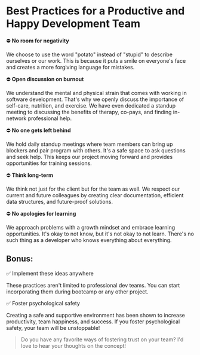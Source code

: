 # Best Practices for a Productive and Happy Development Team

⛔️ **No room for negativity**

We choose to use the word "potato" instead of "stupid" to describe ourselves or our work. This is because it puts a smile on everyone's face and creates a more forgiving language for mistakes.

⛔️ **Open discussion on burnout**

We understand the mental and physical strain that comes with working in software development. That's why we openly discuss the importance of self-care, nutrition, and exercise. We have even dedicated a standup meeting to discussing the benefits of therapy, co-pays, and finding in-network professional help.

⛔️ **No one gets left behind**

We hold daily standup meetings where team members can bring up blockers and pair program with others. It's a safe space to ask questions and seek help. This keeps our project moving forward and provides opportunities for training sessions.

⛔️ **Think long-term**

We think not just for the client but for the team as well. We respect our current and future colleagues by creating clear documentation, efficient data structures, and future-proof solutions.

⛔️ **No apologies for learning**

We approach problems with a growth mindset and embrace learning opportunities. It's okay to not know, but it's not okay to not learn. There's no such thing as a developer who knows everything about everything.

## Bonus:

✅ Implement these ideas anywhere

These practices aren't limited to professional dev teams. You can start incorporating them during bootcamp or any other project.

✅ Foster psychological safety

Creating a safe and supportive environment has been shown to increase productivity, team happiness, and success. If you foster psychological safety, your team will be unstoppable!

> Do you have any favorite ways of fostering trust on your team? I'd love to hear your thoughts on the concept!
>
